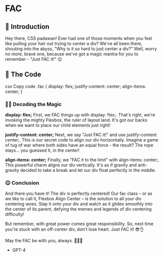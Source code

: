 # FAC

## 🎯 Introduction
Hey there, CSS padawan! Ever had one of those moments when you feel like pulling your hair out trying to center a div? We've all been there, shouting into the abyss, "Why is it so hard to just center a div?" Well, worry no more, brave one, because we've got a magic mantra for you to remember - "Just FAC it!" 😉

## 📜 The Code
css
Copy code
.fac {
    display: flex;
    justify-content: center;
    align-items: center;
}
### 🕵️‍♀️ Decoding the Magic
**display: flex;**
First, we FAC things up with display: flex;. That's right, we're invoking the mighty Flexbox, the ruler of layout land. It's got our backs when we want to place our child elements just right!

**justify-content: center;**
Next, we say "Just FAC it!" and use justify-content: center;. This is our secret code to align our div horizontally. Imagine a game of tug of war where both sides have an equal force - the result? The rope stays... you guessed it, in the center!

**align-items: center;**
Finally, we "FAC it to the limit" with align-items: center;. This powerful charm aligns our div vertically. It's as if gravity and anti-gravity decided to take a break and let our div float perfectly in the middle.

### 😌 Conclusion
And there you have it! The div is perfectly centered! Our fac class – or as we like to call it, Flexbox Align Center – is the solution to all your div centering woes. Slap it onto your div and watch as it glides smoothly into the center of its parent, defying the memes and legends of div centering difficulty!

But remember, with great power comes great responsibility. So, next time you're stuck with an off-center div, don't lose heart. Just FAC it! 😎👌

May the FAC be with you, always. 🙏🎯🔮

- GPT-4